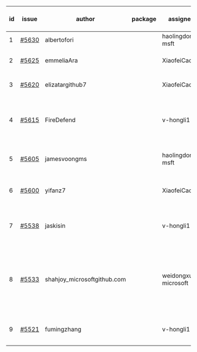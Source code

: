 | id | issue | author | package | assignee | bot advice | created date of issue | target release date | date from target |
| ------ | ------ | ------ | ------ | ------ | ------ | ------ | ------ | :-----: |
| 1 | [#5630](https://github.com/Azure/sdk-release-request/issues/5630) | albertofori |  | haolingdong-msft | new issue. | 10-22 | 11-22 |  |
| 2 | [#5625](https://github.com/Azure/sdk-release-request/issues/5625) | emmeliaAra |  | XiaofeiCao | Attention to inconsistent tag. | 10-22 | 11-22 |  |
| 3 | [#5620](https://github.com/Azure/sdk-release-request/issues/5620) | elizatargithub7 |  | XiaofeiCao | new issue. FirstGA. TypeSpec. | 10-16 | 11-22 |  |
| 4 | [#5615](https://github.com/Azure/sdk-release-request/issues/5615) | FireDefend |  | v-hongli1 | close to release date. FirstBeta. HoldOn. TypeSpec. | 10-15 | 10-25 | 1 |
| 5 | [#5605](https://github.com/Azure/sdk-release-request/issues/5605) | jamesvoongms |  | haolingdong-msft | new issue. close to release date. | 10-11 | 10-25 | 1 |
| 6 | [#5600](https://github.com/Azure/sdk-release-request/issues/5600) | yifanz7 |  | XiaofeiCao | new issue. close to release date. | 10-11 | 10-24 | 0 |
| 7 | [#5538](https://github.com/Azure/sdk-release-request/issues/5538) | jaskisin |  | v-hongli1 | close to release date. FirstGA. TypeSpec. | 09-27 | 10-24 | 0 |
| 8 | [#5533](https://github.com/Azure/sdk-release-request/issues/5533) | shahjoy_microsoftgithub.com |  | weidongxu-microsoft | new comment. close to release date. Attention to inconsistent tag. FirstBeta. | 09-25 | 10-25 | 1 |
| 9 | [#5521](https://github.com/Azure/sdk-release-request/issues/5521) | fumingzhang |  | v-hongli1 | new issue. close to release date. | 09-24 | 10-24 | 0 |
